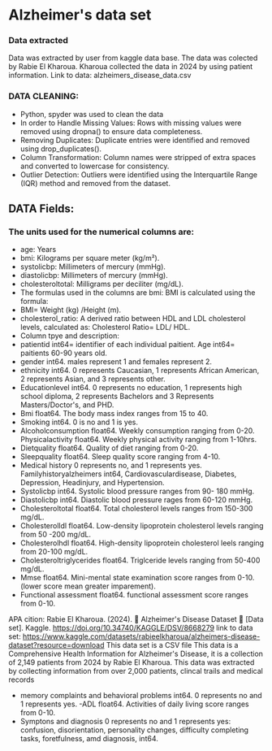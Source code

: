 

<!---
Britt1996/Britt1996 is a ✨ special ✨ repository because its `README.md` (this file) appears on your GitHub profile.
You can click the Preview link to take a look at your changes.
--->
# Alzheimer's data set

### Data extracted
Data was extracted by user from kaggle data base.  The data was colected by Rabie El Kharoua. Kharoua collected the data in 2024 by using patient information.
Link to data:  alzheimers_disease_data.csv

### DATA CLEANING:
- Python, spyder was used to clean the data 
- In order to Handle Missing Values: Rows with missing values were removed using dropna() to ensure data completeness.
- Removing Duplicates: Duplicate entries were identified and removed using drop_duplicates().
- Column Transformation: Column names were stripped of extra spaces and converted to lowercase for consistency.
- Outlier Detection: Outliers were identified using the Interquartile Range (IQR) method and removed from the dataset.

## DATA Fields:
### The units used for the numerical columns are:
- age: Years
- bmi: Kilograms per square meter (kg/m²).
- systolicbp: Millimeters of mercury (mmHg).
- diastolicbp: Millimeters of mercury (mmHg).
- cholesteroltotal: Milligrams per deciliter (mg/dL).
- The formulas used in the columns are bmi: BMI is calculated using the formula:
- BMI= Weight (kg) /Height (m).
- cholesterol_ratio: A derived ratio between HDL and LDL cholesterol levels, calculated as: Cholesterol Ratio= LDL/ HDL.
- Column tpye and description:
- patientid int64= identifier of each individual paitient. Age int64= paitients 60-90 years old.
- gender int64. males represent 1 and females represent 2.
- ethnicity  int64.  0 represents Caucasian, 1 represents African American, 2 represents Asian, and 3 represents other. 
- Educationlevel  int64.  0 represents no education, 1 represents high school diploma, 2 represents Bachelors and 3 Represents Masters/Doctor's, and PHD.
- Bmi   float64. The body mass index ranges from 15 to 40.
- Smoking  int64. 0 is no and 1 is yes.  
- Alcoholconsumption  float64. Weekly consumption ranging from 0-20.
  Physicalactivity float64.  Weekly physical activity ranging from 1-10hrs.
- Dietquality float64. Quality of diet ranging from 0-20.
- Sleepquality float64. Sleep quality score ranging from 4-10.
- Medical history 0 represents no, and 1 represents yes. Familyhistoryalzheimers  int64, Cardiovasculardisease, Diabetes, Depression, Headinjury, and Hypertension.
- Systolicbp  int64. Systolic blood pressure ranges from 90- 180 mmHg.  
- Diastolicbp int64.  Diastolic blood pressure rages from 60-120 mmHg.  
- Cholesteroltotal  float64.  Total cholesterol levels ranges from 150-300 mg/dL.
- Cholesterolldl float64. Low-density lipoprotein cholesterol levels ranging from 50 -200 mg/dL. 
- Cholesterolhdl  float64. High-density lipoprotein cholesterol leels ranging from 20-100 mg/dL.
- Cholesteroltriglycerides    float64.  Triglceride levels ranging from 50-400 mg/dL.
- Mmse  float64.  Mini-mental state examination score ranges from 0-10.(lower score mean greater imparement).
- Functional assessment float64.  functional assessment score ranges from 0-10.


APA cition: Rabie El Kharoua. (2024). 🧠 Alzheimer's Disease Dataset 🧠 [Data set]. Kaggle. https://doi.org/10.34740/KAGGLE/DSV/8668279
link to data set: https://www.kaggle.com/datasets/rabieelkharoua/alzheimers-disease-dataset?resource=download
This data set is a CSV file
This data is a Comprehensive Health Information for Alzheimer's Disease, it is a collection of 2,149 patients from 2024 by Rabie El Kharoua.
This data was extracted by collecting information from over 2,000 patients, clincal trails and medical records 

- memory  complaints  and behavioral problems  int64.  0 represents no and 1 represents yes.   -ADL float64. Activities of daily living score ranges from 0-10.
- Symptons and diagnosis 0 represents no and 1 represents yes: confusion, disorientation, personality changes, difficulty completing tasks, foretfulness, amd diagnosis, int64.

